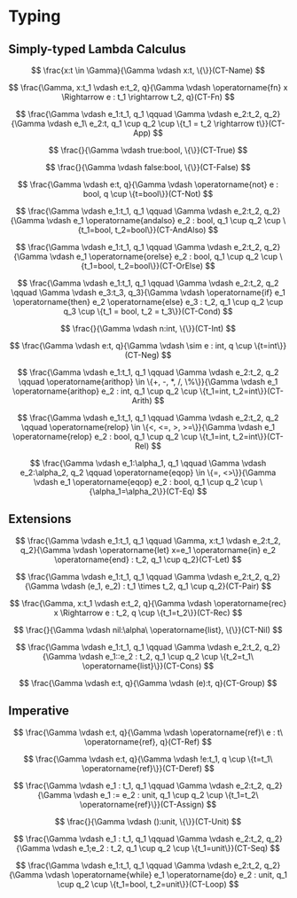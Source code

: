 # Typing
## Simply-typed Lambda Calculus
$$
\frac{x:t \in \Gamma}{\Gamma \vdash x:t, \{\}}(CT-Name)
$$

$$
\frac{\Gamma, x:t_1 \vdash e:t_2, q}{\Gamma \vdash \operatorname{fn} x \Rightarrow e : t_1 \rightarrow t_2, q}(CT-Fn)
$$

$$
\frac{\Gamma \vdash e_1:t_1, q_1 \qquad \Gamma \vdash e_2:t_2, q_2}{\Gamma \vdash e_1\ e_2:t, q_1 \cup q_2 \cup \{t_1 = t_2 \rightarrow t\}}(CT-App)
$$

$$
\frac{}{\Gamma \vdash true:bool, \{\}}(CT-True)
$$

$$
\frac{}{\Gamma \vdash false:bool, \{\}}(CT-False)
$$

$$
\frac{\Gamma \vdash e:t, q}{\Gamma \vdash \operatorname{not} e : bool, q \cup \{t=bool\}}(CT-Not)
$$

$$
\frac{\Gamma \vdash e_1:t_1, q_1 \qquad \Gamma \vdash e_2:t_2, q_2}{\Gamma \vdash e_1 \operatorname{andalso} e_2 : bool, q_1 \cup q_2 \cup \{t_1=bool, t_2=bool\}}(CT-AndAlso)
$$

$$
\frac{\Gamma \vdash e_1:t_1, q_1 \qquad \Gamma \vdash e_2:t_2, q_2}{\Gamma \vdash e_1 \operatorname{orelse} e_2 : bool, q_1 \cup q_2 \cup \{t_1=bool, t_2=bool\}}(CT-OrElse)
$$

$$
\frac{\Gamma \vdash e_1:t_1, q_1 \qquad \Gamma \vdash e_2:t_2, q_2 \qquad \Gamma \vdash e_3:t_3, q_3}{\Gamma \vdash \operatorname{if} e_1 \operatorname{then} e_2 \operatorname{else} e_3 : t_2, q_1 \cup q_2 \cup q_3 \cup \{t_1 = bool, t_2 = t_3\}}(CT-Cond)
$$

$$
\frac{}{\Gamma \vdash n:int, \{\}}(CT-Int)
$$

$$
\frac{\Gamma \vdash e:t, q}{\Gamma \vdash \sim e : int, q \cup \{t=int\}}(CT-Neg)
$$

$$
\frac{\Gamma \vdash e_1:t_1, q_1 \qquad \Gamma \vdash e_2:t_2, q_2 \qquad \operatorname{arithop} \in \{+, -, *, /, \%\}}{\Gamma \vdash e_1 \operatorname{arithop} e_2 : int, q_1 \cup q_2 \cup \{t_1=int, t_2=int\}}(CT-Arith)
$$

$$
\frac{\Gamma \vdash e_1:t_1, q_1 \qquad \Gamma \vdash e_2:t_2, q_2 \qquad \operatorname{relop} \in \{<, <=, >, >=\}}{\Gamma \vdash e_1 \operatorname{relop} e_2 : bool, q_1 \cup q_2 \cup \{t_1=int, t_2=int\}}(CT-Rel)
$$

$$
\frac{\Gamma \vdash e_1:\alpha_1, q_1 \qquad \Gamma \vdash e_2:\alpha_2, q_2 \qquad \operatorname{eqop} \in \{=, <>\}}{\Gamma \vdash e_1 \operatorname{eqop} e_2 : bool, q_1 \cup q_2 \cup \{\alpha_1=\alpha_2\}}(CT-Eq)
$$

## Extensions
$$
\frac{\Gamma \vdash e_1:t_1, q_1 \qquad \Gamma, x:t_1 \vdash e_2:t_2, q_2}{\Gamma \vdash \operatorname{let} x=e_1 \operatorname{in} e_2 \operatorname{end} : t_2, q_1 \cup q_2}(CT-Let)
$$

$$
\frac{\Gamma \vdash e_1:t_1, q_1 \qquad \Gamma \vdash e_2:t_2, q_2}{\Gamma \vdash (e_1, e_2) : t_1 \times t_2, q_1 \cup q_2}(CT-Pair)
$$

$$
\frac{\Gamma, x:t_1 \vdash e:t_2, q}{\Gamma \vdash \operatorname{rec} x \Rightarrow e : t_2, q \cup \{t_1=t_2\}}(CT-Rec)
$$

$$
\frac{}{\Gamma \vdash nil:\alpha\ \operatorname{list}, \{\}}(CT-Nil)
$$

$$
\frac{\Gamma \vdash e_1:t_1, q_1 \qquad \Gamma \vdash e_2:t_2, q_2}{\Gamma \vdash e_1::e_2 : t_2, q_1 \cup q_2 \cup \{t_2=t_1\ \operatorname{list}\}}(CT-Cons)
$$

$$
\frac{\Gamma \vdash e:t, q}{\Gamma \vdash (e):t, q}(CT-Group)
$$

## Imperative
$$
\frac{\Gamma \vdash e:t, q}{\Gamma \vdash \operatorname{ref}\ e : t\ \operatorname{ref}, q}(CT-Ref)
$$

$$
\frac{\Gamma \vdash e:t, q}{\Gamma \vdash !e:t_1, q \cup \{t=t_1\ \operatorname{ref}\}}(CT-Deref)
$$

$$
\frac{\Gamma \vdash e_1 : t_1, q_1 \qquad \Gamma \vdash e_2:t_2, q_2}{\Gamma \vdash e_1 := e_2 : unit, q_1 \cup q_2 \cup \{t_1=t_2\ \operatorname{ref}\}}(CT-Assign)
$$

$$
\frac{}{\Gamma \vdash ():unit, \{\}}(CT-Unit)
$$

$$
\frac{\Gamma \vdash e_1 : t_1, q_1 \qquad \Gamma \vdash e_2:t_2, q_2}{\Gamma \vdash e_1;e_2 : t_2, q_1 \cup q_2 \cup \{t_1=unit\}}(CT-Seq)
$$

$$
\frac{\Gamma \vdash e_1:t_1, q_1 \qquad \Gamma \vdash e_2:t_2, q_2}{\Gamma \vdash \operatorname{while} e_1 \operatorname{do} e_2 : unit, q_1 \cup q_2 \cup \{t_1=bool, t_2=unit\}}(CT-Loop)
$$
